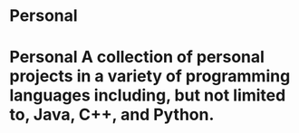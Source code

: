 # Personal
# Personal A collection of personal projects in a variety of programming languages including, but not limited to, Java, C++, and Python.
